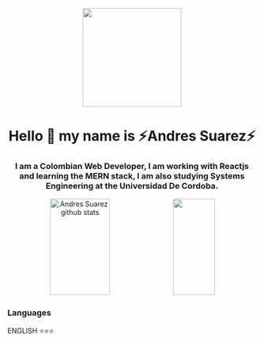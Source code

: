 <div id="header" align="center">
  <img src="https://media.giphy.com/media/h408T6Y5GfmXBKW62l/giphy.gif" width="200"/>
  <h1 align="center">Hello 👋 my name is ⚡Andres Suarez⚡</h1>
  <h3 align="center">
    I am a Colombian Web Developer, I am working with Reactjs and learning the MERN stack, I am also studying Systems Engineering at the Universidad De Cordoba. 
  </h3>
</div>

<!-- STATS -->
<div align="center">  
  <img width="49%" height="195px" src="https://github-readme-stats.vercel.app/api?username=AndresSuarezz&show_icons=true&count_private=true&hide_border=true&title_color=00bfbf&icon_color=00bfbf&text_color=c9d1d9&bg_color=0d1117" alt="Andres Suarez github stats" />
  
<!-- Most Used Languajes -->
  <img width="41%" height="195px" src="https://github-readme-stats.vercel.app/api/top-langs/?username=AndresSuarezz&layout=compact&hide_border=true&title_color=00bfbf&text_color=00bfbf&bg_color=0d1117" />
</div>

<!-- Trophy -->
<!--
<p align="center">
  <img src="https://github-profile-trophy.vercel.app/?username=AndresSuarezz&theme=dracula&row=2&no-bg=true&column=3&margin-w=15&margin-h=15" />
</p> 
-->

### Languages
ENGLISH ⭐⭐⭐

<!--
**AndresSuarezz/AndresSuarezz** is a ✨ _special_ ✨ repository because its `README.md` (this file) appears on your GitHub profile.

Here are some ideas to get you started:

- 🔭 I’m currently working on ...
- 🌱 I’m currently learning ...
- 👯 I’m looking to collaborate on ...
- 🤔 I’m looking for help with ...
- 💬 Ask me about ...
- 📫 How to reach me: ...
- 😄 Pronouns: ...
- ⚡ Fun fact: ...
-->
